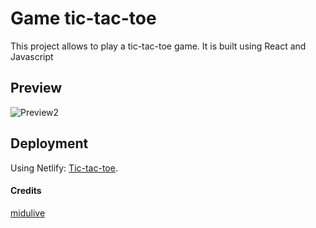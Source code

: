 # Game tic-tac-toe
This project allows to play a tic-tac-toe game. It is built using React and Javascript

## Preview
![Preview2](https://github.com/user-attachments/assets/4e393258-aa1d-44b9-a04d-a230e1e7145e)

## Deployment
Using Netlify: [Tic-tac-toe](https://neon-granita-122ae9.netlify.app/).

#### Credits 
[midulive](https://youtu.be/oWPFcuH8x6M?si=tRVrNElG-Mm04yvc)
